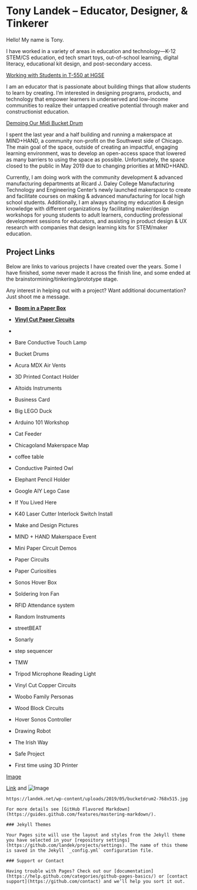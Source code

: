 # Tony Landek – Educator, Designer, & Tinkerer

Hello! My name is Tony.

I have worked in a variety of areas in education and technology—K-12 STEM/CS education, ed tech smart toys, out-of-school learning, digital literacy, educational kit design, and post-secondary access.

[Working with Students in T-550 at HGSE](https://landek.net/wp-content/uploads/2019/05/BWpic1200-3-768x576.jpg)


I am an educator that is passionate about building things that allow students to learn by creating. I’m interested in designing programs, products, and technology that empower learners in underserved and low-income communities to realize their untapped creative potential through maker and constructionist education.

[Demoing Our Midi Bucket Drum](https://landek.net/wp-content/uploads/2019/05/bucketdrum2-768x515.jpg)

I spent the last year and a half building and running a makerspace at MIND+HAND, a community non-profit on the Southwest side of Chicago. The main goal of the space, outside of creating an impactful, engaging learning environment, was to develop an open-access space that lowered as many barriers to using the space as possible. Unfortunately, the space closed to the public in May 2019 due to changing priorities at MIND+HAND.


Currently, I am doing work with the community development & advanced manufacturing departments at Ricard J. Daley College Manufacturing Technology and Engineering Center’s newly launched makerspace to create and facilitate courses on making & advanced manufacturing for local high school students. Additionally, I am always sharing my education & design knowledge with different organizations by facilitating maker/design workshops for young students to adult learners, conducting professional development sessions for educators, and assisting in product design & UX research with companies that design learning kits for STEM/maker education.

## Project Links

Below are links to various projects I have created over the years. Some I have finished, some never made it across the finish line, and some ended at the brainstormining/tinkering/prototype stage. 

Any interest in helping out with a project? Want additional documentation? Just shoot me a message.

- [**Boom in a Paper Box**](https://projects.landek.com)
- [**Vinyl Cut Paper Circuits**](https://projects.landek.com)
-

- Bare Conductive Touch Lamp
- Bucket Drums
- Acura MDX Air Vents
- 3D Printed Contact Holder
- Altoids Instruments
- Business Card
- Big LEGO Duck
- Arduino 101 Workshop
- Cat Feeder
- Chicagoland Makerspace Map
- coffee table
- Conductive Painted Owl
- Elephant  Pencil Holder
- Google AIY Lego Case
- If You Lived Here
- K40 Laser Cutter Interlock Switch Install
- Make and Design Pictures
- MIND + HAND Makerspace Event
- Mini Paper Circuit Demos
- Paper Circuits
- Paper Curiosities
- Sonos Hover Box
- Soldering Iron Fan
- RFID Attendance system
- Random Instruments
- streetBEAT
- Sonarly
- step sequencer
- TMW
- Tripod Microphone Reading Light
- Vinyl Cut Copper Circuits
- Woobo Family Personas
- Wood Block Circuits
- Hover Sonos Controller
- Drawing Robot
- The Irish Way
- Safe Project
- First time using 3D Printer

[Image](https://landek.net/wp-content/uploads/2019/05/bucketdrum2-768x515.jpg)


[Link](url) and ![Image](src)
```
https://landek.net/wp-content/uploads/2019/05/bucketdrum2-768x515.jpg

For more details see [GitHub Flavored Markdown](https://guides.github.com/features/mastering-markdown/).

### Jekyll Themes

Your Pages site will use the layout and styles from the Jekyll theme you have selected in your [repository settings](https://github.com/landek/projects/settings). The name of this theme is saved in the Jekyll `_config.yml` configuration file.

### Support or Contact

Having trouble with Pages? Check out our [documentation](https://help.github.com/categories/github-pages-basics/) or [contact support](https://github.com/contact) and we’ll help you sort it out.
